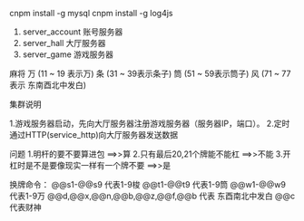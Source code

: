 cnpm install -g mysql
cnpm install -g log4js


1. server_account 账号服务器
2. server_hall  大厅服务器
3. server_game  游戏服务器


麻将
万 (11 ~ 19 表示万)
条 (31 ~ 39表示条子)
筒 (51 ~ 59表示筒子)
风 (71 ~ 77表示 东南酉北中发白)



集群说明 

1.游戏服务器启动，先向大厅服务器注册游戏服务器（服务器IP，端口）。
2.定时通过HTTP(service_http)向大厅服务器发送数据



问题
1.明杆的要不要算进包   ==>>算
2.只有最后20,21个牌能不能杠  ==>>不能
3.开杠时是不是要像现实一样有一个牌不要  ==>>是


换牌命令：
@@s1-@@s9   代表1-9梭
@@t1-@@t9   代表1-9筒
@@w1-@@w9   代表1-9万
@@d,@@x,@@n,@@b,@@z,@@f,@@b 代表 东酉南北中发白
@@c         代表财神